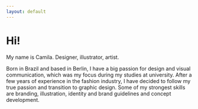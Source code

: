 ```yaml
---
layout: default
---
```


<div class="page-about">

  <h1>Hi!</h1>

  <p>My name is Camila. Designer, illustrator, artist.</p>

  <p>Born in Brazil and based in Berlin, I have a big passion for design and visual communication, which was my focus during my studies at university. After a few years of experience in the fashion industry, I have decided to follow my true passion and transition to graphic design. Some of my strongest skills are branding, illustration, identity and brand guidelines and concept development.</p>
</div>
